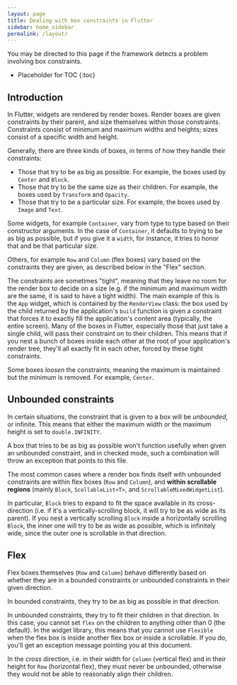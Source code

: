 ```yaml
---
layout: page
title: Dealing with box constraints in Flutter
sidebar: home_sidebar
permalink: /layout/
---
```


You may be directed to this page if the framework detects a problem
involving box constraints.

* Placeholder for TOC
{:toc}

## Introduction

In Flutter, widgets are rendered by render boxes. Render boxes are given
constraints by their parent, and size themselves within those
constraints. Constraints consist of minimum and maximum widths and
heights; sizes consist of a specific width and height.

Generally, there are three kinds of boxes, in terms of how they handle
their constraints:

- Those that try to be as big as possible.
  For example, the boxes used by `Center` and `Block`.
- Those that try to be the same size as their children.
  For example, the boxes used by `Transform` and `Opacity`.
- Those that try to be a particular size.
  For example, the boxes used by `Image` and `Text`.

Some widgets, for example `Container`, vary from type to type based on
their constructor arguments. In the case of `Container`, it defaults
to trying to be as big as possible, but if you give it a `width`, for
instance, it tries to honor that and be that particular size.

Others, for example `Row` and `Column` (flex boxes) vary based on the
constraints they are given, as described below in the "Flex" section.

The constraints are sometimes "tight", meaning that they leave no room
for the render box to decide on a size (e.g. if the minimum and
maximum width are the same, it is said to have a tight width). The
main example of this is the `App` widget, which is contained by the
`RenderView` class: the box used by the child returned by the
application's `build` function is given a constraint that forces it to
exactly fill the application's content area (typically, the entire
screen). Many of the boxes in Flutter, especially those that just take a
single child, will pass their constraint on to their children. This
means that if you nest a bunch of boxes inside each other at the root
of your application's render tree, they'll all exactly fit in each
other, forced by these tight constraints.

Some boxes _loosen_ the constraints, meaning the maximum is maintained
but the minimum is removed. For example, `Center`.

Unbounded constraints
---------------------

In certain situations, the constraint that is given to a box will be
_unbounded_, or infinite. This means that either the maximum width or
the maximum height is set to `double.INFINITY`.

A box that tries to be as big as possible won't function usefully when
given an unbounded constraint, and in checked mode, such a combination
will throw an exception that points to this file.

The most common cases where a render box finds itself with unbounded
constraints are within flex boxes (`Row` and `Column`), and **within
scrollable regions** (mainly `Block`, `ScollableList<T>`, and
`ScrollableMixedWidgetList`).

In particular, `Block` tries to expand to fit the space available in
its cross-direction (i.e. if it's a vertically-scrolling block, it
will try to be as wide as its parent). If you nest a vertically
scrolling `Block` inside a horizontally scrolling `Block`, the inner
one will try to be as wide as possible, which is infinitely wide,
since the outer one is scrollable in that direction.

Flex
----

Flex boxes themselves (`Row` and `Column`) behave differently based on
whether they are in a bounded constraints or unbounded constraints in
their given direction.

In bounded constraints, they try to be as big as possible in that
direction.

In unbounded constraints, they try to fit their children in that
direction. In this case, you cannot set `flex` on the children to
anything other than 0 (the default). In the widget library, this
means that you cannot use `Flexible` when the flex box is inside
another flex box or inside a scrollable. If you do, you'll get an
exception message pointing you at this document.

In the _cross_ direction, i.e. in their width for `Column` (vertical
flex) and in their height for `Row` (horizontal flex), they must never
be unbounded, otherwise they would not be able to reasonably align
their children.
